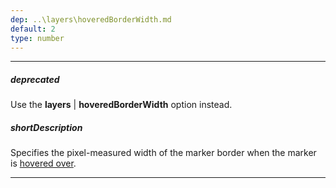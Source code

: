 ```yaml
---
dep: ..\layers\hoveredBorderWidth.md
default: 2
type: number
---
```

---
##### deprecated
Use the **layers** | **hoveredBorderWidth** option instead.

##### shortDescription
Specifies the pixel-measured width of the marker border when the marker is [hovered over](/concepts/20%20Data%20Visualization/35%20VectorMap/40%20End-User%20Interaction/30%20Hovering/10%20Hovering.md '/Documentation/Guide/Data_Visualization/VectorMap/End-User_Interaction/#Hovering').

---

